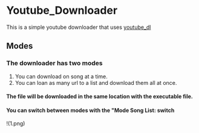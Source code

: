 # Youtube_Downloader
This is a simple youtube downloader that uses [youtube_dl](https://github.com/ytdl-org/youtube-dl)<br>
## Modes
### The downloader has two modes
1. You can download on song at a time.
2. You can loan as many url to a list and download them all at once.
#### The file will be downloaded in the same location with the executable file.
#### You can switch between modes with the "Mode Song List: switch
!(1.png)
